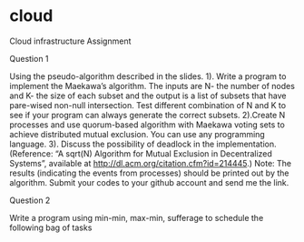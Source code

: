 # cloud

Cloud infrastructure Assignment

Question 1

Using the pseudo-algorithm described in the slides. 1). Write a program to implement the Maekawa’s algorithm. The inputs are N- the number of nodes and K- the size of each subset and the output is a list of subsets that have pare-wised non-null intersection. Test different combination of N and K to see if your program can always generate the correct subsets. 2).Create N processes and use quorum-based algorithm with Maekawa voting sets to achieve distributed mutual exclusion. You can use any programming language. 3). Discuss the possibility of deadlock in the implementation.  (Reference: “A sqrt(N) Algorithm for Mutual Exclusion in Decentralized Systems”, available at http://dl.acm.org/citation.cfm?id=214445.)
Note: 
The results (indicating the events from processes) should be printed out by the algorithm. 
Submit your codes to your github account and send me the link.

Question 2

Write a program using min-min, max-min, sufferage to schedule the following bag of tasks

